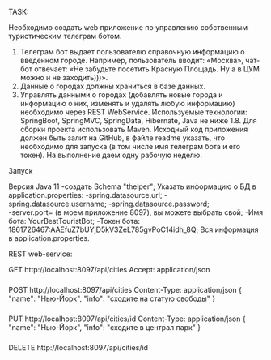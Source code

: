 TASK:

Необходимо создать web приложение по управлению собственным туристическим телеграм ботом.

1) Телеграм бот выдает пользователю справочную информацию о введенном городе. Например, пользователь вводит: «Москва»,
   чат-бот отвечает: «Не забудьте посетить Красную Площадь. Ну а в ЦУМ можно и не заходить)))».
2) Данные о городах должны храниться в базе данных.
3) Управлять данными о городах (добавлять новые города и информацию о них, изменять и удалять любую информацию)
   необходимо через REST WebService. Используемые технологии: SpringBoot, SpringMVC, SpringData, Hibernate, Java не ниже
   1.8. Для сборки проекта использовать Maven. Исходный код приложения должен быть залит на GitHub, в файле readme
   указать, что необходимо для запуска (в том числе имя телеграм бота и его токен). На выполнение даем одну рабочую
   неделю.


Запуск 

Версия Java 11
-создать Schema "thelper";
 Указать информацию о БД в application.properties:
-spring.datasource.url;
-spring.datasource.username;
-spring.datasource.password;  
-server.port= (в моем приложение 8097), вы можете выбрать свой;
-Имя бота: YourBestTouristBot; 
-Токен бота: 1861726467:AAEfuZ7bUYjD5kV3ZeL785gvPoC14idh_8Q;
Вся информация в application.properties.

REST web-service:

GET http://localhost:8097/api/cities
Accept: application/json

###

POST http://localhost:8097/api/cities
Content-Type: application/json
{
"name": "Нью-Йорк",
"info": "сходите на статую свободы"
}

###

PUT http://localhost:8097/api/cities/id
Content-Type: application/json
{
"name": "Нью-Йорк",
"info": "сходите в централ парк"
}

###

DELETE http://localhost:8097/api/cities/id
